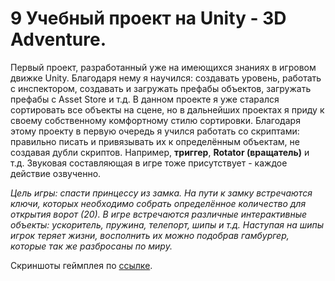 # 9 Учебный проект на Unity - 3D Adventure.

Первый проект, разработанный уже на имеющихся знаниях в игровом движке Unity. Благодаря нему я научился: создавать уровень, работать с инспектором, создавать и загружать префабы объектов, загружать префабы с Asset Store и т.д.
В данном проекте я уже старался сортировать все объекты на сцене, но в дальнейших проектах я приду к своему собственному комфортному стилю сортировки.
Благодаря этому проекту в первую очередь я учился работать со скриптами: правильно писать и привязывать их к определённым объектам, не создавая дубли скриптов. Например, **триггер**, **Rotator (вращатель)** и т.д. Звуковая составляющая в игре тоже присутствует - каждое действие озвученно.

*Цель игры: спасти принцессу из замка. На пути к замку встречаются ключи, которых необходимо собрать определённое количество для открытия ворот (20). В игре встречаются различные интерактивные объекты: ускоритель, пружина, телепорт, шипы и т.д. Наступая на шипы игрок теряет жизни, восполнить их можно подобрав гамбургер, которые так же разбросаны по миру.*

Скриншоты геймплея по [ссылке](https://github.com/Winter-Dragon/learn_9.Unity3DAdventure/tree/master/Screenshots).
